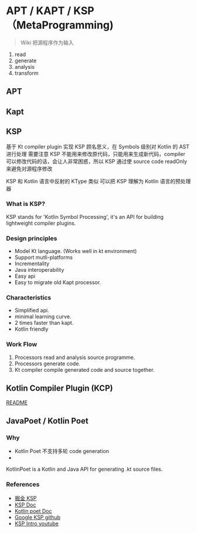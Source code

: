 

# APT / KAPT / KSP （MetaProgramming)
> Wiki
把源程序作为输入

1. read
2. generate
3. analysis
4. transform


## APT

## Kapt


## KSP

基于 Kt compiler plugin 实现
KSP 顾名思义，在 Symbols 级别对 Kotlin 的 AST 进行处理
需要注意 KSP 不能用来修改原代码，只能用来生成新代码，compiler 可以修改代码的话，会让人非常困惑，所以 KSP 通过使 source code readOnly 来避免对源程序修改

KSP 和 Kotlin 语言中反射的 KType 类似
可以把 KSP 理解为 Kotlin 语言的预处理器

### What is KSP?
KSP stands for 'Kotlin Symbol Processing', it's an API for building lightweight compiler plugins.

### Design principles
- Model Kt language. (Works well in kt environment)
- Support mutli-platforms
- Incrementality
- Java interoperability
- Easy api
- Easy to migrate old Kapt processor.

### Characteristics
- Simplified api.
- minimal learning curve.
- 2 times faster than kapt.
- Kotlin friendly

### Work Flow
1. Processors read and analysis source programme.
2. Processors generate code.
3. Kt compiler compile generated code and source together.



## Kotlin Compiler Plugin (KCP)

[README](../Android-KtCompilerPlugin/README.md)

## JavaPoet / Kotlin Poet

### Why


- Kotlin Poet 不支持多轮 code generation
- 
KotlinPoet is a Kotlin and Java API for generating .kt source files.


### References
- [掘金 KSP](https://juejin.cn/post/6979759813467062309)
- [KSP Doc](https://kotlinlang.org/docs/ksp-overview.html)
- [Kotlin poet Doc](https://square.github.io/kotlinpoet/interop-ksp/)
- [Google KSP github](https://github.com/google/ksp)
- [KSP Intro youtube](https://www.youtube.com/watch?v=bv-VyGM3HCY)
